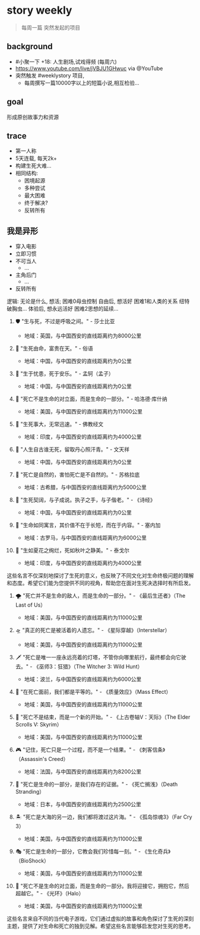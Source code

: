 # story weekly 
> 每周一篇
> 突然发起的项目

## background

- #小聚一下 +18: 人生剧场,试戏得频 (每周六) 
- https://www.youtube.com/live/jVBJU1GHwuc via @YouTube 
- 突然触发 #weeklystory 项目,
    - 每周撰写一篇10000字以上的短篇小说,相互检验...

## goal

形成原创故事力和资源

## trace

- 第一人称
- 5天连载, 每天2k+
- 构建生死大难...
- 相同结构:
    - 困境起源
    - 多种尝试
    - 最大困难
    - 终于解决?
    - 反转所有



## 我是异形

- 穿入电影
- 立即习惯
- 不可当人
    - ...
- 主角后门
    - ...
- 反转所有


逻辑:
无论是什么, 想活;
    困难0母虫控制
自由后, 想活好
    困难1和人类的关系
    纽特 破胸虫...
体验后, 想永远活好
    困难2思想的延续...




1. 🛡️ "生与死，不过是呼吸之间。" - 莎士比亚
   - 地域：英国，与中国西安的直线距离约为8000公里

2. 🎯 "生死由命，富贵在天。" - 俗语
   - 地域：中国，与中国西安的直线距离约为0公里

3. 🌅 "生于忧患，死于安乐。" - 孟轲（孟子）
   - 地域：中国，与中国西安的直线距离约为0公里

4. 🌠 "死亡不是生命的对立面，而是生命的一部分。" - 哈洛德·库什纳
   - 地域：美国，与中国西安的直线距离约为11000公里

5. 📖 "生死事大，无常迅速。" - 佛教经文
   - 地域：印度，与中国西安的直线距离约为4000公里

6. 🌄 "人生自古谁无死，留取丹心照汗青。" - 文天祥
   - 地域：中国，与中国西安的直线距离约为0公里

7. 🌌 "死亡是自然的，害怕死亡是不自然的。" - 苏格拉底
   - 地域：古希腊，与中国西安的直线距离约为5000公里

8. 🌾 "生死契阔，与子成说。执子之手，与子偕老。" - 《诗经》
   - 地域：中国，与中国西安的直线距离约为0公里

9. 🌹 "生命如同寓言，其价值不在于长短，而在于内容。" - 塞内加
   - 地域：古罗马，与中国西安的直线距离约为6000公里

10. 🌳 "生如夏花之绚烂，死如秋叶之静美。" - 泰戈尔
    - 地域：印度，与中国西安的直线距离约为4000公里

这些名言不仅深刻地探讨了生死的意义，也反映了不同文化对生命终极问题的理解和态度。希望它们能为您提供不同的视角，帮助您在面对生死决选择时有所启发。


1. 🌪️ "死亡并不是生命的敌人，而是生命的一部分。" - 《最后生还者》（The Last of Us）
   - 地域：美国，与中国西安的直线距离约为11000公里

2. 🛸 "真正的死亡是被活着的人遗忘。" - 《星际穿越》（Interstellar）
   - 地域：美国，与中国西安的直线距离约为11000公里

3. 🗡️ "死亡是唯一一座永远亮着的灯塔，不管你向哪里航行，最终都会向它驶去。" - 《巫师3：狂猎》（The Witcher 3: Wild Hunt）
   - 地域：波兰，与中国西安的直线距离约为6000公里

4. 🌌 "在死亡面前，我们都是平等的。" - 《质量效应》（Mass Effect）
   - 地域：美国，与中国西安的直线距离约为11000公里

5. 🏰 "死亡不是结束，而是一个新的开始。" - 《上古卷轴V：天际》（The Elder Scrolls V: Skyrim）
   - 地域：美国，与中国西安的直线距离约为11000公里

6. 🎮 "记住，死亡只是一个过程，而不是一个结果。" - 《刺客信条》（Assassin's Creed）
   - 地域：法国，与中国西安的直线距离约为8200公里

7. 🌠 "死亡是生命的一部分，是我们存在的证据。" - 《死亡搁浅》（Death Stranding）
   - 地域：日本，与中国西安的直线距离约为2500公里

8. 🏝️ "死亡是大海的另一边，我们都将渡过这片海。" - 《孤岛惊魂3》（Far Cry 3）
   - 地域：美国，与中国西安的直线距离约为11000公里

9. 🎭 "死亡是生命的一部分，它教会我们珍惜每一刻。" - 《生化奇兵》（BioShock）
   - 地域：美国，与中国西安的直线距离约为11000公里

10. 🌈 "死亡不是生命的对立面，而是生命的一部分。我将迎接它，拥抱它，然后超越它。" - 《光环》（Halo）
    - 地域：美国，与中国西安的直线距离约为11000公里

这些名言来自不同的当代电子游戏，它们通过虚拟的故事和角色探讨了生死的深刻主题，提供了对生命和死亡的独到见解。希望这些名言能够启发您对生死的思考。





